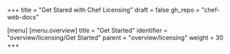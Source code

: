 +++
title = "Get Stared with Chef Licensing"
draft = false
gh_repo = "chef-web-docs"

[menu]
  [menu.overview]
    title = "Get Started"
    identifier = "overview/licensing/Get Started"
    parent = "overview/licensing"
    weight = 30
+++